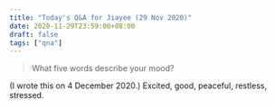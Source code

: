 ```yaml
---
title: "Today's Q&A for Jiayee (29 Nov 2020)"
date: 2020-11-29T23:59:00+08:00
draft: false
tags: ["qna"]
---
```

> What five words describe your mood?

(I wrote this on 4 December 2020.) Excited, good, peaceful, restless, stressed.
